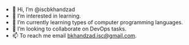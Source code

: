 - 👋 Hi, I’m @iscbkhandzad
- 👀 I’m interested in learning.
- 🌱 I’m currently learning types of computer programming languages.
- 💞️ I’m looking to collaborate on DevOps tasks.
- 📫 To reach me email bkhandzad.isc@gmail.com.

<!---
iscbkhandzad/iscbkhandzad is a ✨ special ✨ repository because its `README.md` (this file) appears on your GitHub profile.
You can click the Preview link to take a look at your changes.
--->
